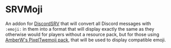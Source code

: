 # SRVMoji

An addon for [DiscordSRV](https://github.com/DiscordSRV/DiscordSRV/) that will convert all Discord messages with `:emoji:` in them into a format that will display exactly the same as they otherwise would for players without a resource pack, but for those using [AmberW's PixelTwemoji pack](https://github.com/AmberWat/PixelTwemojiMC-18), that will be used to display compatible emoji.